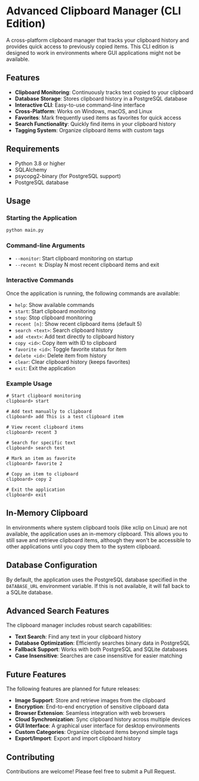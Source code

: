# Advanced Clipboard Manager (CLI Edition)

A cross-platform clipboard manager that tracks your clipboard history and provides quick access to previously copied items. This CLI edition is designed to work in environments where GUI applications might not be available.

## Features

- **Clipboard Monitoring**: Continuously tracks text copied to your clipboard
- **Database Storage**: Stores clipboard history in a PostgreSQL database
- **Interactive CLI**: Easy-to-use command-line interface
- **Cross-Platform**: Works on Windows, macOS, and Linux
- **Favorites**: Mark frequently used items as favorites for quick access
- **Search Functionality**: Quickly find items in your clipboard history
- **Tagging System**: Organize clipboard items with custom tags

## Requirements

- Python 3.8 or higher
- SQLAlchemy
- psycopg2-binary (for PostgreSQL support)
- PostgreSQL database

## Usage

### Starting the Application

```bash
python main.py
```

### Command-line Arguments

- `--monitor`: Start clipboard monitoring on startup
- `--recent N`: Display N most recent clipboard items and exit

### Interactive Commands

Once the application is running, the following commands are available:

- `help`: Show available commands
- `start`: Start clipboard monitoring
- `stop`: Stop clipboard monitoring
- `recent [n]`: Show recent clipboard items (default 5)
- `search <text>`: Search clipboard history
- `add <text>`: Add text directly to clipboard history
- `copy <id>`: Copy item with ID to clipboard
- `favorite <id>`: Toggle favorite status for item
- `delete <id>`: Delete item from history
- `clear`: Clear clipboard history (keeps favorites)
- `exit`: Exit the application

### Example Usage

```
# Start clipboard monitoring
clipboard> start

# Add text manually to clipboard
clipboard> add This is a test clipboard item

# View recent clipboard items
clipboard> recent 3

# Search for specific text
clipboard> search test

# Mark an item as favorite
clipboard> favorite 2

# Copy an item to clipboard
clipboard> copy 2

# Exit the application
clipboard> exit
```

## In-Memory Clipboard

In environments where system clipboard tools (like xclip on Linux) are not available, the application uses an in-memory clipboard. This allows you to still save and retrieve clipboard items, although they won't be accessible to other applications until you copy them to the system clipboard.

## Database Configuration

By default, the application uses the PostgreSQL database specified in the `DATABASE_URL` environment variable. If this is not available, it will fall back to a SQLite database.

## Advanced Search Features

The clipboard manager includes robust search capabilities:

- **Text Search**: Find any text in your clipboard history
- **Database Optimization**: Efficiently searches binary data in PostgreSQL
- **Fallback Support**: Works with both PostgreSQL and SQLite databases
- **Case Insensitive**: Searches are case insensitive for easier matching

## Future Features

The following features are planned for future releases:

- **Image Support**: Store and retrieve images from the clipboard
- **Encryption**: End-to-end encryption of sensitive clipboard data
- **Browser Extension**: Seamless integration with web browsers
- **Cloud Synchronization**: Sync clipboard history across multiple devices
- **GUI Interface**: A graphical user interface for desktop environments
- **Custom Categories**: Organize clipboard items beyond simple tags
- **Export/Import**: Export and import clipboard history

## Contributing

Contributions are welcome! Please feel free to submit a Pull Request.
